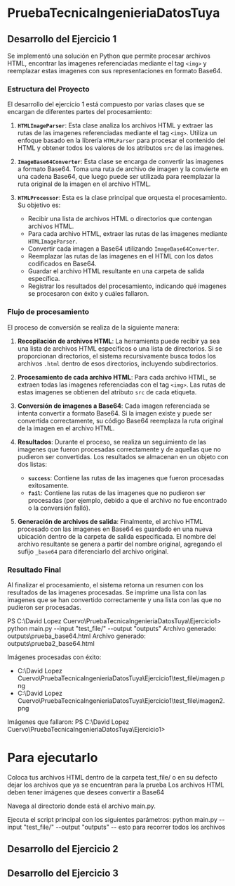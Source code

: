 # PruebaTecnicaIngenieriaDatosTuya


## Desarrollo del Ejercicio 1

Se implementó una solución en Python que permite procesar archivos HTML, encontrar las imagenes referenciadas mediante el tag `<img>` y reemplazar estas imagenes con sus representaciones en formato Base64.

### Estructura del Proyecto

El desarrollo del ejercicio 1 está compuesto por varias clases que se encargan de diferentes partes del procesamiento:

1. **`HTMLImageParser`**:
   Esta clase analiza los archivos HTML y extraer las rutas de las imagenes referenciadas mediante el tag `<img>`. Utiliza un enfoque basado en la librería `HTMLParser` para procesar el contenido del HTML y obtener todos los valores de los atributos `src` de las imagenes.

2. **`ImageBase64Converter`**:
   Esta clase se encarga de convertir las imagenes a formato Base64. Toma una ruta de archivo de imagen y la convierte en una cadena Base64, que luego puede ser utilizada para reemplazar la ruta original de la imagen en el archivo HTML.

3. **`HTMLProcessor`**:
   Esta es la clase principal que orquesta el procesamiento. Su objetivo es:
   - Recibir una lista de archivos HTML o directorios que contengan archivos HTML.
   - Para cada archivo HTML, extraer las rutas de las imagenes mediante `HTMLImageParser`.
   - Convertir cada imagen a Base64 utilizando `ImageBase64Converter`.
   - Reemplazar las rutas de las imagenes en el HTML con los datos codificados en Base64.
   - Guardar el archivo HTML resultante en una carpeta de salida específica.
   - Registrar los resultados del procesamiento, indicando qué imagenes se procesaron con éxito y cuáles fallaron.

### Flujo de procesamiento

El proceso de conversión se realiza de la siguiente manera:

1. **Recopilación de archivos HTML**: 
   La herramienta puede recibir ya sea una lista de archivos HTML específicos o una lista de directorios. Si se proporcionan directorios, el sistema recursivamente busca todos los archivos `.html` dentro de esos directorios, incluyendo subdirectorios.

2. **Procesamiento de cada archivo HTML**:
   Para cada archivo HTML, se extraen todas las imagenes referenciadas con el tag `<img>`. Las rutas de estas imagenes se obtienen del atributo `src` de cada etiqueta.

3. **Conversión de imagenes a Base64**:
   Cada imagen referenciada se intenta convertir a formato Base64. Si la imagen existe y puede ser convertida correctamente, su código Base64 reemplaza la ruta original de la imagen en el archivo HTML.

4. **Resultados**:
   Durante el proceso, se realiza un seguimiento de las imagenes que fueron procesadas correctamente y de aquellas que no pudieron ser convertidas. Los resultados se almacenan en un objeto con dos listas:
   - **`success`**: Contiene las rutas de las imagenes que fueron procesadas exitosamente.
   - **`fail`**: Contiene las rutas de las imagenes que no pudieron ser procesadas (por ejemplo, debido a que el archivo no fue encontrado o la conversión falló).

5. **Generación de archivos de salida**:
   Finalmente, el archivo HTML procesado con las imagenes en Base64 es guardado en una nueva ubicación dentro de la carpeta de salida especificada. El nombre del archivo resultante se genera a partir del nombre original, agregando el sufijo `_base64` para diferenciarlo del archivo original.

### Resultado Final

Al finalizar el procesamiento, el sistema retorna un resumen con los resultados de las imagenes procesadas. Se imprime una lista con las imagenes que se han convertido correctamente y una lista con las que no pudieron ser procesadas.

PS C:\David Lopez Cuervo\PruebaTecnicaIngenieriaDatosTuya\Ejercicio1> python main.py --input "test_file/" --output "outputs"
Archivo generado: outputs\prueba_base64.html
Archivo generado: outputs\prueba2_base64.html

Imágenes procesadas con éxito:
 - C:\David Lopez Cuervo\PruebaTecnicaIngenieriaDatosTuya\Ejercicio1\test_file\imagen.png
 - C:\David Lopez Cuervo\PruebaTecnicaIngenieriaDatosTuya\Ejercicio1\test_file\imagen2.png

Imágenes que fallaron:
PS C:\David Lopez Cuervo\PruebaTecnicaIngenieriaDatosTuya\Ejercicio1> 

# Para ejecutarlo 
Coloca tus archivos HTML dentro de la carpeta test_file/ o en su defecto dejar los archivos que ya se encuentran para la prueba
Los archivos HTML deben tener imágenes que desees convertir a Base64 

Navega al directorio donde está el archivo main.py.

Ejecuta el script principal con los siguientes parámetros:
python main.py --input "test_file/" --output "outputs" -- esto para recorrer todos los archivos





## Desarrollo del Ejercicio 2




## Desarrollo del Ejercicio 3